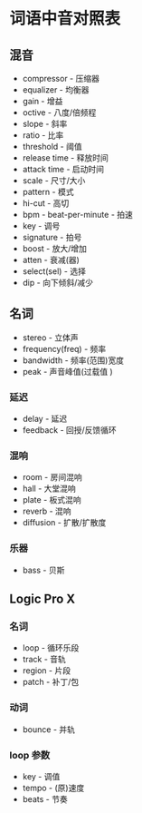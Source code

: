 # 词语中音对照表

## 混音
- compressor - 压缩器
- equalizer - 均衡器
- gain - 增益
- octive - 八度/倍频程
- slope - 斜率
- ratio - 比率
- threshold - 阈值
- release time - 释放时间
- attack time - 启动时间
- scale - 尺寸/大小
- pattern - 模式
- hi-cut - 高切
- bpm - beat-per-minute - 拍速
- key - 调号
- signature - 拍号
- boost - 放大/增加
- atten - 衰减(器)
- select(sel) - 选择
- dip - 向下倾斜/减少
## 名词
- stereo - 立体声
- frequency(freq) - 频率
- bandwidth - 频率(范围)宽度
- peak - 声音峰值(过载值 )
### 延迟
- delay - 延迟
- feedback - 回授/反馈循环
### 混响
- room - 房间混响
- hall - 大堂混响
- plate - 板式混响
- reverb - 混响
- diffusion - 扩散/扩散度
### 乐器
- bass - 贝斯



## Logic Pro X
### 名词
- loop - 循环乐段
- track - 音轨
- region - 片段
- patch - 补丁/包
### 动词
- bounce - 并轨
### loop 参数
- key - 调值
- tempo - (原)速度
- beats - 节奏
